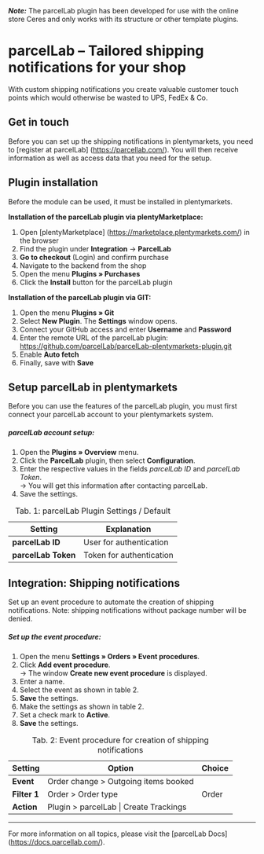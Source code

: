 <div class="alert alert-warning" role="alert">
   <strong><i>Note:</i></strong> The parcelLab plugin has been developed for use with the online store Ceres and only works with its structure or other template plugins.
</div>

# parcelLab – Tailored shipping notifications for your shop

With custom shipping notifications you create valuable customer touch points which would otherwise be wasted to UPS, FedEx & Co.

## Get in touch

Before you can set up the shipping notifications in plentymarkets, you need to [register at parcelLab] (https://parcellab.com/). You will then receive information as well as access data that you need for the setup.

## Plugin installation

Before the module can be used, it must be installed in plentymarkets.

**Installation of the parcelLab plugin via plentyMarketplace:**

1. Open [plentyMarketplace] (https://marketplace.plentymarkets.com/) in the browser
2. Find the plugin under **Integration** → **ParcelLab**
3. **Go to checkout** (Login) and confirm purchase
4. Navigate to the backend from the shop
5. Open the menu **Plugins » Purchases**
6. Click the **Install** button for the parcelLab plugin

**Installation of the parcelLab plugin via GIT:**

1. Open the menu **Plugins » Git**
2. Select **New Plugin**. The **Settings** window opens.
3. Connect your GitHub access and enter **Username** and **Password**
4. Enter the remote URL of the parcelLab plugin: <https://github.com/parcelLab/parcelLab-plentymarkets-plugin.git>
5. Enable **Auto fetch**
6. Finally, save with **Save**

## Setup parcelLab in plentymarkets

Before you can use the features of the parcelLab plugin, you must first connect your parcelLab account to your plentymarkets system.

##### parcelLab account setup:

1. Open the **Plugins » Overview** menu.
2. Click the **ParcelLab** plugin, then select **Configuration**.
3. Enter the respective values ​​in the fields _parcelLab ID_ and _parcelLab Token_.<br />
    → You will get this information after contacting parcelLab.
4. Save the settings.

<table>
  <caption>Tab. 1: parcelLab Plugin Settings / Default</caption>
  <thead>
    <th>
      Setting
    </th>
    <th>
      Explanation
    </th>
  </thead>
  <tbody>
    <tr>
      <td>
        <b>parcelLab ID</b>
      </td>
      <td>
      	 User for authentication
      </td>
    </tr>
    <tr>
      <td>
        <b>parcelLab Token</b>
      </td>
      <td>
      	 Token for authentication
      </td>
    </tr>
  </tbody>
</table>

## Integration: Shipping notifications

Set up an event procedure to automate the creation of shipping notifications. Note: shipping notifications without package number will be denied.

##### Set up the event procedure:

1. Open the menu **Settings » Orders » Event procedures**.
2. Click **Add event procedure**.<br />
    → The window **Create new event procedure** is displayed.
3. Enter a name.
4. Select the event as shown in table 2.
5. **Save** the settings.
6. Make the settings as shown in table 2.
7. Set a check mark to **Active**.
8. **Save** the settings.

<table>
  <thead>
    <th>
      Setting
    </th>
    <th>
      Option
    </th>
    <th>
      Choice
    </th>
  </thead>
  <tbody>
    <tr>
      <td><strong>Event</strong></td>
      <td>Order change > Outgoing items booked</td>
      <td>&nbsp;</td>
    </tr>
    <tr>
      <td><strong>Filter 1</strong></td>
      <td>Order > Order type</td>
      <td>Order</td>
    </tr>
    <tr>
      <td><strong>Action</strong></td>
      <td>Plugin > parcelLab | Create Trackings</td>
      <td>&nbsp;</td>
    </tr>
  </tbody>
  <caption>
    Tab. 2: Event procedure for creation of shipping notifications
  </caption>
</table>

---------------------------------------

For more information on all topics, please visit the [parcelLab Docs] (https://docs.parcellab.com/).
